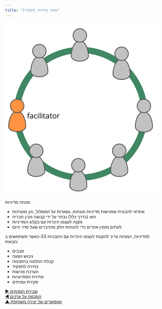 ```yaml
---
title: "מנחה מדיניות (תפקיד)"
---
```



![right,fit](img/circle/facilitator.png)

מנחה מדיניות:

- אחראי להבטיח שפגישות מדיניות מונחות, נשארות על המסלול, והן מוערכות
- הוא (בדרך כלל) נבחר על ידי קבוצה מבין חבריה
- מקנה לעצמו היכרות עם בקלוג המדיניות
- לעתים מזמין אחרים כדי להנחות חלק מהדברים שעל סדר היום



כאשר משתמשים ב-S3 למדיניות, המנחה צריך להקנות לעצמו היכרות עם התבניות הבאות:

- סבבים
- גיבוש הצעה
- קבלת החלטה בהסכמה
- בחירה לתפקיד
- הערכת פגישות
- פתירת הסתייגויות
- סקירת עמיתים

[&#9654; שבירת הסכמים](breaking-agreements.html)<br/>[&#9664; הסכמה על ערכים](agree-on-values.html)<br/>[&#9650; מאפשרים של יצירה משותפת](enablers-of-co-creation.html)

